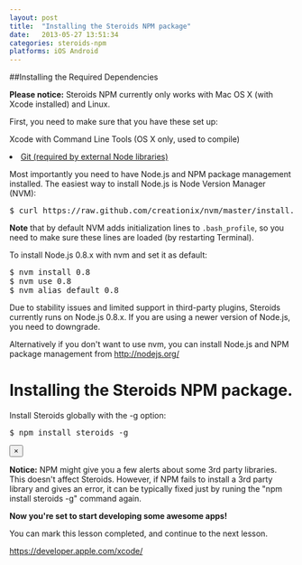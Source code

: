 ```yaml
---
layout: post
title:  "Installing the Steroids NPM package"
date:   2013-05-27 13:51:34
categories: steroids-npm
platforms: iOS Android
---
```


##Installing the Required Dependencies

**Please notice:** Steroids NPM currently only works with Mac OS X (with Xcode installed) and Linux.

First, you need to make sure that you have these set up:

Xcode</a> with Command Line Tools (OS X only, used to compile)</li>
  <li><a href="http://git-scm.com/" target="_blank">Git (required by external Node libraries)</a></li>
</ul>

<p>Most importantly you need to have Node.js and NPM package management installed.  The easiest way to install Node.js is Node Version Manager (NVM):</p>

<pre>$ curl https://raw.github.com/creationix/nvm/master/install.sh | sh</pre>

<p><b>Note</b> that by default NVM adds initialization lines to <code>.bash_profile</code>, so you need to make sure these lines are loaded (by restarting Terminal).</p>

To install Node.js 0.8.x with nvm and set it as default:

<pre>$ nvm install 0.8
$ nvm use 0.8
$ nvm alias default 0.8
</pre>

<div class="alert">
<p>Due to stability issues and limited support in third-party plugins, Steroids currently runs on Node.js 0.8.x. If you are using a newer version of Node.js, you need to downgrade.</p>
</div>

<p>Alternatively if you don't want to use nvm, you can install Node.js and NPM package management from <a href="http://nodejs.org/" target="_blank">http://nodejs.org/</a></p>

<h1>Installing the Steroids NPM package.</h1>

<p>Install Steroids globally with the -g option:</p>

<pre>$ npm install steroids -g</pre>

<div class="alert">
  <button type="button" class="close" data-dismiss="alert">&times;</button>
  <p><strong>Notice:</strong> NPM might give you a few alerts about some 3rd party libraries. This doesn't affect Steroids. However, if NPM fails to install a 3rd party library and gives an error, it can be typically fixed just by runing the "npm install steroids -g" command again.</p>
</div>

<p><b>Now you're set to start developing some awesome apps!</b></p>

<p>You can mark this lesson completed, and continue to the next lesson.</p>

https://developer.apple.com/xcode/